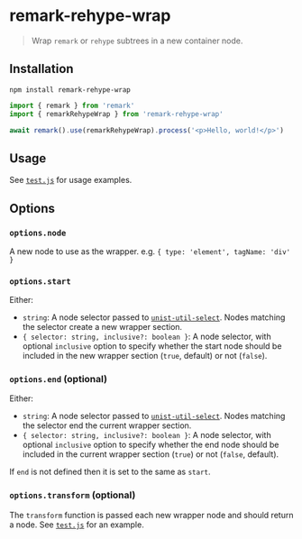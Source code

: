 # remark-rehype-wrap

> Wrap `remark` or `rehype` subtrees in a new container node.

## Installation

```
npm install remark-rehype-wrap
```

```js
import { remark } from 'remark'
import { remarkRehypeWrap } from 'remark-rehype-wrap'

await remark().use(remarkRehypeWrap).process('<p>Hello, world!</p>')
```

## Usage

See [`test.js`](https://github.com/bradlc/remark-rehype-wrap/blob/main/test.js) for usage examples.

## Options

### `options.node`

A new node to use as the wrapper. e.g. `{ type: 'element', tagName: 'div' }`

### `options.start`

Either:

- `string`: A node selector passed to [`unist-util-select`](https://github.com/syntax-tree/unist-util-select). Nodes matching the selector create a new wrapper section.
- `{ selector: string, inclusive?: boolean }`: A node selector, with optional `inclusive` option to specify whether the start node should be included in the new wrapper section (`true`, default) or not (`false`).

### `options.end` (optional)

Either:

- `string`: A node selector passed to [`unist-util-select`](https://github.com/syntax-tree/unist-util-select). Nodes matching the selector end the current wrapper section.
- `{ selector: string, inclusive?: boolean }`: A node selector, with optional `inclusive` option to specify whether the end node should be included in the current wrapper section (`true`) or not (`false`, default).

If `end` is not defined then it is set to the same as `start`.

### `options.transform` (optional)

The `transform` function is passed each new wrapper node and should return a node. See [`test.js`](https://github.com/bradlc/remark-rehype-wrap/blob/main/test.js#L76-L89) for an example.
